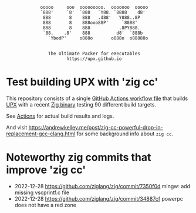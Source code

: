                  ooooo     ooo  ooooooooo.  ooooooo  ooooo
                 `888'     `8'  `888   `Y88. `8888    d8'
                  888       8    888   .d88'   Y888..8P
                  888       8    888ooo88P'     `8888'
                  888       8    888           .8PY888.
                  `88.    .8'    888          d8'  `888b
                    `YbodP'     o888o       o888o  o88888o


                    The Ultimate Packer for eXecutables
                           https://upx.github.io


Test building UPX with 'zig cc'
===============================

This repository consists of a single
[GitHub Actions workflow file](.github/workflows/build-upx-with-zig.yml)
that builds
[UPX](https://github.com/upx/upx) with a recent
[Zig binary](https://ziglang.org/download/)
testing 90 different build targets.

See [Actions](https://github.com/upx/upx-test-build-with-zig/actions)
for actual build results and logs.

And visit https://andrewkelley.me/post/zig-cc-powerful-drop-in-replacement-gcc-clang.html
for some background info about `zig cc`.


Noteworthy zig commits that improve 'zig cc'
============================================

- 2022-12-28 https://github.com/ziglang/zig/commit/7350f0d mingw: add missing vscprintf.c file
- 2022-12-28 https://github.com/ziglang/zig/commit/34887cf powerpc does not have a red zone
